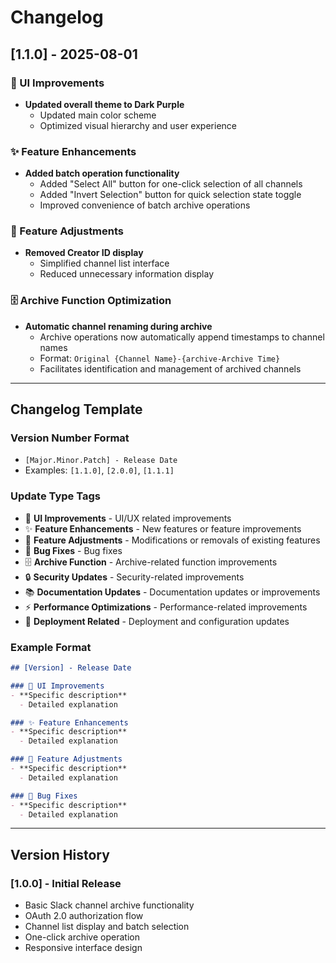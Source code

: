 # Changelog

## [1.1.0] - 2025-08-01

### 🎨 UI Improvements
- **Updated overall theme to Dark Purple**
  - Updated main color scheme
  - Optimized visual hierarchy and user experience

### ✨ Feature Enhancements
- **Added batch operation functionality**
  - Added "Select All" button for one-click selection of all channels
  - Added "Invert Selection" button for quick selection state toggle
  - Improved convenience of batch archive operations

### 🔧 Feature Adjustments
- **Removed Creator ID display**
  - Simplified channel list interface
  - Reduced unnecessary information display

### 🗄️ Archive Function Optimization
- **Automatic channel renaming during archive**
  - Archive operations now automatically append timestamps to channel names
  - Format: `Original {Channel Name}-{archive-Archive Time}`
  - Facilitates identification and management of archived channels

---

## Changelog Template

### Version Number Format
- `[Major.Minor.Patch] - Release Date`
- Examples: `[1.1.0]`, `[2.0.0]`, `[1.1.1]`

### Update Type Tags
- 🎨 **UI Improvements** - UI/UX related improvements
- ✨ **Feature Enhancements** - New features or feature improvements
- 🔧 **Feature Adjustments** - Modifications or removals of existing features
- 🐛 **Bug Fixes** - Bug fixes
- 🗄️ **Archive Function** - Archive-related function improvements
- 🔒 **Security Updates** - Security-related improvements
- 📚 **Documentation Updates** - Documentation updates or improvements
- ⚡ **Performance Optimizations** - Performance-related improvements
- 🚀 **Deployment Related** - Deployment and configuration updates

### Example Format
```markdown
## [Version] - Release Date

### 🎨 UI Improvements
- **Specific description**
  - Detailed explanation

### ✨ Feature Enhancements
- **Specific description**
  - Detailed explanation

### 🔧 Feature Adjustments
- **Specific description**
  - Detailed explanation

### 🐛 Bug Fixes
- **Specific description**
  - Detailed explanation
```

---

## Version History

### [1.0.0] - Initial Release
- Basic Slack channel archive functionality
- OAuth 2.0 authorization flow
- Channel list display and batch selection
- One-click archive operation
- Responsive interface design 